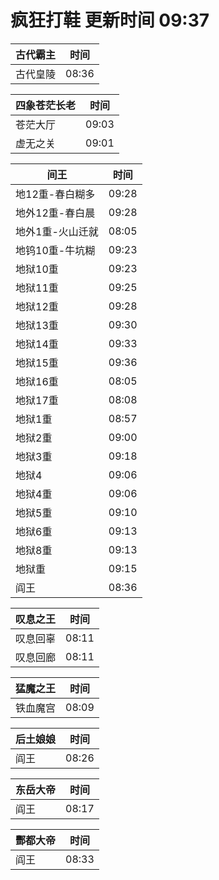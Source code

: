 # 疯狂打鞋 更新时间 09:37

| 古代霸主   | 时间    |
|--------|-------|
| 古代皇陵 | 08:36 |

| 四象苍茫长老   | 时间    |
|--------|-------|
| 苍茫大厅 | 09:03 |
| 虚无之关 | 09:01 |

| 间王   | 时间    |
|--------|-------|
| 地12重-春白糊多 | 09:28 |
| 地外12重-春白晨 | 09:28 |
| 地外1重-火山迁就 | 08:05 |
| 地钨10重-牛坑糊 | 09:23 |
| 地狱10重 | 09:23 |
| 地狱11重 | 09:25 |
| 地狱12重 | 09:28 |
| 地狱13重 | 09:30 |
| 地狱14重 | 09:33 |
| 地狱15重 | 09:36 |
| 地狱16重 | 08:05 |
| 地狱17重 | 08:08 |
| 地狱1重 | 08:57 |
| 地狱2重 | 09:00 |
| 地狱3重 | 09:18 |
| 地狱4 | 09:06 |
| 地狱4重 | 09:06 |
| 地狱5重 | 09:10 |
| 地狱6重 | 09:13 |
| 地狱8重 | 09:13 |
| 地狱重 | 09:15 |
| 阎王 | 08:36 |

| 叹息之王   | 时间    |
|--------|-------|
| 叹息回辜 | 08:11 |
| 叹息回廊 | 08:11 |

| 猛魔之王   | 时间    |
|--------|-------|
| 铁血魔宫 | 08:09 |

| 后土娘娘   | 时间    |
|--------|-------|
| 阎王 | 08:26 |

| 东岳大帝   | 时间    |
|--------|-------|
| 阎王 | 08:17 |

| 酆都大帝   | 时间    |
|--------|-------|
| 阎王 | 08:33 |
